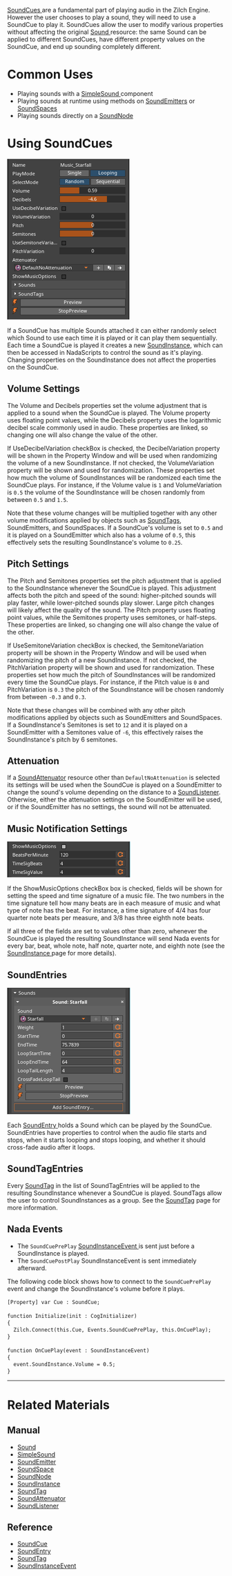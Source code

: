 [ SoundCues ](../../../code_reference/class_reference/soundcue.md) are a fundamental part of playing audio in the Zilch Engine. However the user chooses to play a sound, they will need to use a SoundCue to play it. SoundCues allow the user to modify various properties without affecting the original [Sound ](sound.md) resource: the same Sound can be applied to different SoundCues, have different property values on the SoundCue, and end up sounding completely different. 

 # Common Uses

- Playing sounds with a [SimpleSound ](simplesound.md) component
- Playing sounds at runtime using methods on [SoundEmitters](soundemitter.md) or [SoundSpaces](soundspace.md)
- Playing sounds directly on a [SoundNode ](soundnode.md)

 # Using SoundCues



![SoundCue1](https://raw.githubusercontent.com/ZilchEngine/ZilchFiles/master/doc_files/47918.png)

If a SoundCue has multiple Sounds attached it can either randomly select which Sound to use each time it is played or it can play them sequentially. Each time a SoundCue is played it creates a new [SoundInstance](soundinstance.md), which can then be accessed in NadaScripts to control the sound as it's playing. Changing properties on the SoundInstance does not affect the properties on the SoundCue.

 ## Volume Settings

The Volume  and  Decibels  properties set the volume adjustment that is applied to a sound when the SoundCue is played. The Volume  property uses floating point values, while the Decibels  property uses the logarithmic decibel scale commonly used in audio. These properties are linked, so changing one will also change the value of the other.

If UseDecibelVariation checkBox is checked, the DecibelVariation  property will be shown in the Property Window and will be used when randomizing the volume of a new SoundInstance. If not checked, the VolumeVariation  property will be shown and used for randomization. These properties set how much the volume of SoundInstances will be randomized each time the SoundCue plays. For instance, if the Volume  value is `1` and VolumeVariation  is `0.5` the volume of the SoundInstance will be chosen randomly from between `0.5` and `1.5`. 

Note that these volume changes will be multiplied together with any other volume modifications applied by objects such as [SoundTags](soundtag.md), SoundEmitters, and SoundSpaces. If a SoundCue's volume is set to `0.5` and it is played on a SoundEmitter which also has a volume of `0.5`, this effectively sets the resulting SoundInstance's volume to `0.25`.

 ## Pitch Settings

The  Pitch  and  Semitones  properties set the pitch adjustment that is applied to the SoundInstance whenever the SoundCue is played. This adjustment affects both the pitch and speed of the sound: higher-pitched sounds will play faster, while lower-pitched sounds play slower. Large pitch changes will likely affect the quality of the sound. The  Pitch  property uses floating point values, while the Semitones  property uses semitones, or half-steps. These properties are linked, so changing one will also change the value of the other.

If UseSemitoneVariation checkBox is checked, the  SemitoneVariation  property will be shown in the Property Window and will be used when randomizing the pitch of a new SoundInstance. If not checked, the  PitchVariation  property will be shown and used for randomization. These properties set how much the pitch of SoundInstances will be randomized every time the SoundCue plays. For instance, if the  Pitch  value is `0` and  PitchVariation  is `0.3` the pitch of the SoundInstance will be chosen randomly from between `-0.3` and `0.3`.

Note that these changes will be combined with any other pitch modifications applied by objects such as SoundEmitters and SoundSpaces. If a SoundInstance's  Semitones  is set to `12` and it is played on a SoundEmitter with a  Semitones  value of `-6`, this effectively raises the SoundInstance's pitch by 6 semitones.

 ## Attenuation

If a [SoundAttenuator](soundattenuator.md) resource other than `DefaultNoAttenuation` is selected its settings will be used when the SoundCue is played on a SoundEmitter to change the sound's volume depending on the distance to a [SoundListener](soundlistener.md). Otherwise, either the attenuation settings on the SoundEmitter will be used, or if the SoundEmitter has no settings, the sound will not be attenuated.

 ## Music Notification Settings 



![SoundCue2](https://raw.githubusercontent.com/ZilchEngine/ZilchFiles/master/doc_files/47920.png) 

If the ShowMusicOptions checkBox box is checked, fields will be shown for setting the speed and time signature of a music file. The two numbers in the time signature tell how many beats are in each measure of music and what type of note has the beat. For instance, a time signature of 4/4 has four quarter note beats per measure, and 3/8 has three eighth note beats. 

If all three of the fields are set to values other than zero, whenever the SoundCue is played the resulting SoundInstance will send Nada events for every bar, beat, whole note, half note, quarter note, and eighth note (see the [SoundInstance ](soundinstance.md) page for more details). 

 ## SoundEntries 



![SoundEntry](https://raw.githubusercontent.com/ZilchEngine/ZilchFiles/master/doc_files/47922.png)

Each [ SoundEntry ](../../../code_reference/class_reference/soundentry.md) holds a Sound which can be played by the SoundCue. SoundEntries have properties to control when the audio file starts and stops, when it starts looping and stops looping, and whether it should cross-fade audio after it loops.

 ## SoundTagEntries

Every [ SoundTag](soundtag.md) in the list of SoundTagEntries will be applied to the resulting SoundInstance whenever a SoundCue is played. SoundTags allow the user to control SoundInstances as a group. See the [SoundTag](soundtag.md) page for more information.

 ##  Nada Events

- The `SoundCuePrePlay` [ SoundInstanceEvent  ](../../../code_reference/class_reference/soundinstanceevent.md) is sent just before a SoundInstance is played. 
- The `SoundCuePostPlay` SoundInstanceEvent is sent immediately afterward. 

The following code block shows how to connect to the `SoundCuePrePlay` event and change the SoundInstance's volume before it plays.

```TS
[Property] var Cue : SoundCue;

function Initialize(init : CogInitializer)
{
  Zilch.Connect(this.Cue, Events.SoundCuePrePlay, this.OnCuePlay);
}

function OnCuePlay(event : SoundInstanceEvent)
{
  event.SoundInstance.Volume = 0.5;
}
```

---
 # Related Materials

 ## Manual

- [Sound](sound.md)
- [SimpleSound](simplesound.md)
- [SoundEmitter](soundemitter.md)
- [SoundSpace](soundspace.md)
- [SoundNode](soundnode.md)
- [SoundInstance](soundinstance.md)
- [SoundTag](soundtag.md)
- [SoundAttenuator](soundattenuator.md)
- [SoundListener](soundlistener.md)

 ## Reference

- [ SoundCue ](../../../code_reference/class_reference/soundcue.md)
- [ SoundEntry ](../../../code_reference/class_reference/soundentry.md)
- [ SoundTag ](../../../code_reference/class_reference/soundtag.md)
- [ SoundInstanceEvent ](../../../code_reference/class_reference/soundinstanceevent.md) 

 